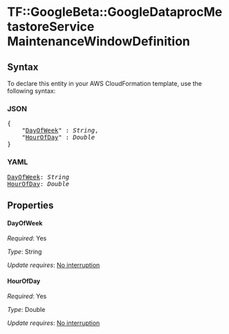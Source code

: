 # TF::GoogleBeta::GoogleDataprocMetastoreService MaintenanceWindowDefinition

## Syntax

To declare this entity in your AWS CloudFormation template, use the following syntax:

### JSON

<pre>
{
    "<a href="#dayofweek" title="DayOfWeek">DayOfWeek</a>" : <i>String</i>,
    "<a href="#hourofday" title="HourOfDay">HourOfDay</a>" : <i>Double</i>
}
</pre>

### YAML

<pre>
<a href="#dayofweek" title="DayOfWeek">DayOfWeek</a>: <i>String</i>
<a href="#hourofday" title="HourOfDay">HourOfDay</a>: <i>Double</i>
</pre>

## Properties

#### DayOfWeek

_Required_: Yes

_Type_: String

_Update requires_: [No interruption](https://docs.aws.amazon.com/AWSCloudFormation/latest/UserGuide/using-cfn-updating-stacks-update-behaviors.html#update-no-interrupt)

#### HourOfDay

_Required_: Yes

_Type_: Double

_Update requires_: [No interruption](https://docs.aws.amazon.com/AWSCloudFormation/latest/UserGuide/using-cfn-updating-stacks-update-behaviors.html#update-no-interrupt)

